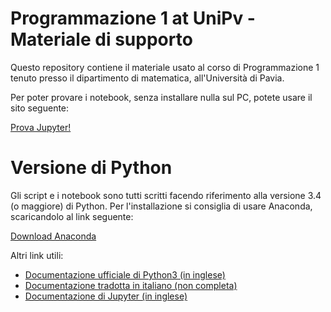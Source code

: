 # Programmazione 1 at UniPv - Materiale di supporto

Questo repository contiene il materiale usato al corso di Programmazione 1 tenuto presso
il dipartimento di matematica, all'Università di Pavia.

Per poter provare i notebook, senza installare nulla sul PC, potete usare il sito seguente:

[Prova Jupyter!](https://try.jupyter.org/)

# Versione di Python
Gli script e i notebook sono tutti scritti facendo riferimento alla versione 3.4 (o maggiore) di Python.
Per l'installazione si consiglia di usare Anaconda, scaricandolo al link seguente:

[Download Anaconda](https://www.anaconda.com/download/)

Altri link utili:

* [Documentazione ufficiale di Python3 (in inglese)](https://docs.python.org/3/)
* [Documentazione tradotta in italiano (non completa)](http://docs.python.it/)
* [Documentazione di Jupyter (in inglese)](https://jupyter.readthedocs.io/en/latest/index.html)